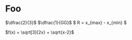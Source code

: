 # Foo
$\dfrac{2}{3}$
$\dfrac{1}{GG}$
$ R = x_{max} - x_{min} $



$f(x) = \sqrt[3]{2x} + \sqrt{x-2}$